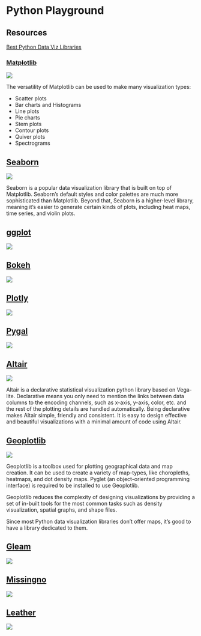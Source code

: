 # Python Playground

## Resources

[Best Python Data Viz Libraries](https://www.fusioncharts.com/blog/best-python-data-visualization-libraries/)

### [Matplotlib](https://matplotlib.org/)

![](https://www.fusioncharts.com/blog/wp-content/uploads/2018/05/matplotlib-python-data-visualization-libraries-fusioncharts.png)

The versatility of Matplotlib can be used to make many visualization types:

- Scatter plots
- Bar charts and Histograms
- Line plots
- Pie charts
- Stem plots
- Contour plots
- Quiver plots
- Spectrograms

## [Seaborn](https://seaborn.pydata.org/)

![](https://www.fusioncharts.com/blog/wp-content/uploads/2018/05/seaborn-python-data-visualization-libraries-fusioncharts.png)

Seaborn is a popular data visualization library that is built on top of Matplotlib. Seaborn’s default styles and color palettes are much more sophisticated than Matplotlib. Beyond that, Seaborn is a higher-level library, meaning it’s easier to generate certain kinds of plots, including heat maps, time series, and violin plots.

## [ggplot](https://pypi.python.org/pypi/ggplot)
![](https://www.fusioncharts.com/blog/wp-content/uploads/2018/05/seaborn-python-data-visualization-libraries-fusioncharts.png)

## [Bokeh](https://bokeh.pydata.org/en/latest/)
![](https://www.fusioncharts.com/blog/wp-content/uploads/2018/05/bokeh-python-data-visualization-libraries-fusioncharts.png)

## [Plotly](https://plot.ly/python/)
![](https://www.fusioncharts.com/blog/wp-content/uploads/2018/05/plotly-python-data-visualization-libraries-fusioncharts.jpg)

## [Pygal](http://pygal.org/en/stable/)
![](https://www.fusioncharts.com/blog/wp-content/uploads/2018/05/pygal-python-data-visualization-libraries-fusioncharts.jpg)

## [Altair](https://altair-viz.github.io/)
![](https://www.fusioncharts.com/blog/wp-content/uploads/2018/05/altair-python-data-visualization-libraries-fusioncharts.png)

Altair is a declarative statistical visualization python library based on Vega-lite. Declarative means you only need to mention the links between data columns to the encoding channels, such as x-axis, y-axis, color, etc. and the rest of the plotting details are handled automatically. Being declarative makes Altair simple, friendly and consistent. It is easy to design effective and beautiful visualizations with a minimal amount of code using Altair.


## [Geoplotlib](https://pypi.python.org/pypi/geoplotlib)
![](https://www.fusioncharts.com/blog/wp-content/uploads/2018/05/geoplotlib-python-data-visualization-libraries-fusioncharts.png)

Geoplotlib is a toolbox used for plotting geographical data and map creation. It can be used to create a variety of map-types, like choropleths, heatmaps, and dot density maps. Pyglet (an object-oriented programming interface) is required to be installed to use Geoplotlib.

Geoplotlib reduces the complexity of designing visualizations by providing a set of in-built tools for the most common tasks such as density visualization, spatial graphs, and shape files.

Since most Python data visualization libraries don’t offer maps, it’s good to have a library dedicated to them.



## [Gleam](https://pypi.python.org/pypi/gleam)
![](https://www.fusioncharts.com/blog/wp-content/uploads/2018/05/gleam-python-data-visualization-libraries-fusioncharts.png)

## [Missingno](https://pypi.python.org/pypi/missingno/)
![](https://www.fusioncharts.com/blog/wp-content/uploads/2018/05/missingno-python-data-visualization-libraries-fusioncharts.png)

## [Leather](https://pypi.python.org/pypi/leather)
![](https://www.fusioncharts.com/blog/wp-content/uploads/2018/05/leather-python-data-visualization-libraries-fusioncharts.png)
